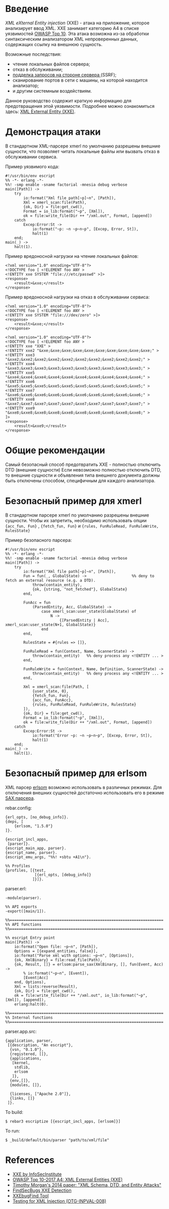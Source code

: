 # Введение

*XML eXternal Entity injection* (XXE) - атака на приложение, которое анализирует ввод XML. XXE занимает категорию А4 в списке уязвимостей [OWASP Top 10](https://www.owasp.org/index.php/Category:OWASP_Top_Ten_Project).
Эта атака возможна из-за обработки синтаксическим анализатором XML непроверенных данных, содержащих ссылку на внешнюю сущность.

Возможные последствия:
- чтение локальных файлов сервера; 
- отказ в обслуживании; 
- [подделка запросов на стороне сервера ](https://www.owasp.org/index.php/Server_Side_Request_Forgery) (SSRF); 
- сканирование портов в сети с машины, на которой находится анализатор; 
- и другим системным воздействиям.

Данное руководство содержит краткую информацию для предотвращения этой уязвимости.
Подробнее можно ознакомиться здесь: [XML External Entity (XXE)](https://en.wikipedia.org/wiki/XML_external_entity_attack).

# Демонстрация атаки

В стандартном XML-парсере xmerl по умолчанию разрешены внешние сущности, что позволяет читать локальные файлы или вызвать отказ в обслуживании сервиса. 

Пример уязвимого кода:
```
#!/usr/bin/env escript
%% -*- erlang -*-
%%! -smp enable -sname factorial -mnesia debug verbose
main([Path]) ->
    try
        io:format("Xml file path[~p]~n", [Path]),
        Xml = xmerl_scan:file(Path),
        {ok, Dir} = file:get_cwd(),
        Format = io_lib:format("~p", [Xml]),
        ok = file:write_file(Dir ++ "/xml.out", Format, [append])
    catch
        Excep:Error:St ->
            io:format("~p: ~n ~p~n~p", [Excep, Error, St]),
            halt(1)
    end;
main(_) ->
    halt(1).
```

Пример вредоносной нагрузки на чтение локальных файлов:
```
<?xml version="1.0" encoding="UTF-8"?>
<!DOCTYPE foo [ <!ELEMENT foo ANY >
<!ENTITY xxe SYSTEM "file:///etc/passwd" >]>
<response>
	<result>&xxe;</result>
</response>
```

Пример вредоносной нагрузки на отказ в обслуживании сервиса:
```
<?xml version="1.0" encoding="UTF-8"?>
<!DOCTYPE foo [ <!ELEMENT foo ANY >
<!ENTITY xxe SYSTEM "file:///dev/zero" >]>
<response>
	<result>&xxe;</result>
</response>
```
```
<?xml version="1.0" encoding="UTF-8"?>
<!DOCTYPE foo [ <!ELEMENT foo ANY >
<!ENTITY xxe "XXE" >
<!ENTITY xxe2 "&xxe;&xxe;&xxe;&xxe;&xxe;&xxe;&xxe;&xxe;&xxe;&xxe;" >
<!ENTITY xxe3 "&xxe2;&xxe2;&xxe2;&xxe2;&xxe2;&xxe2;&xxe2;&xxe2;&xxe2;&xxe2;" >
<!ENTITY xxe4 "&xxe3;&xxe3;&xxe3;&xxe3;&xxe3;&xxe3;&xxe3;&xxe3;&xxe3;&xxe3;" >
<!ENTITY xxe5 "&xxe4;&xxe4;&xxe4;&xxe4;&xxe4;&xxe4;&xxe4;&xxe4;&xxe4;&xxe4;" >
<!ENTITY xxe6 "&xxe5;&xxe5;&xxe5;&xxe5;&xxe5;&xxe5;&xxe5;&xxe5;&xxe5;&xxe5;" >
<!ENTITY xxe7 "&xxe6;&xxe6;&xxe6;&xxe6;&xxe6;&xxe6;&xxe6;&xxe6;&xxe6;&xxe6;" >
<!ENTITY xxe8 "&xxe7;&xxe7;&xxe7;&xxe7;&xxe7;&xxe7;&xxe7;&xxe7;&xxe7;&xxe7;" >
<!ENTITY xxe9 "&xxe8;&xxe8;&xxe8;&xxe8;&xxe8;&xxe8;&xxe8;&xxe8;&xxe8;&xxe8;" >
]>
<response>
	<result>&xxe9;</result>
</response>
```

# Общие рекомендации

Самый безопасный способ предотвратить XXE - полностью отключить DTD (внешние сущности)
Если невозможно полностью отключить DTD, то внешние сущности и объявления типа внешнего документа должны быть отключены способом, специфичным для каждого анализатора.

# Безопасный пример для xmerl

В стандартном парсере xmerl по умолчанию разрешены внешние сущности. Чтобы их запретить, необходимо использовать опции `{acc_fun, Fun}` , `{fetch_fun, Fun}` и `{rules, FunRuleRead, FunRuleWrite, RulesState}`

Пример безопасного парсера:
```
#!/usr/bin/env escript
%% -*- erlang -*-
%%! -smp enable -sname factorial -mnesia debug verbose
main([Path]) ->
    try
        io:format("Xml file path[~p]~n", [Path]),
        Fun = fun(_, GlobalState) ->                    %% deny to fetch an external resource (e.g. a DTD).
            throw(contain_entity),
            {ok, {string, "not_fetched"}, GlobalState}
        end,

        FunAcc = fun
            (ParsedEntity, Acc, GlobalState) ->
                case xmerl_scan:user_state(GlobalState) of
                    N ->
                        {[ParsedEntity | Acc], xmerl_scan:user_state(N+1, GlobalState)}
                end
        end,

        RulesState = #{rules => []},

        FunRuleRead = fun(Context, Name, ScannerState) ->
            throw(contain_entity)   %% deny process any <!ENTITY ... >
        end,

        FunRuleWrite = fun(Context, Name, Definition, ScannerState) ->
            throw(contain_entity)   %% deny process any <!ENTITY ... >
        end,

        Xml = xmerl_scan:file(Path, [
            {user_state, 0},
            {fetch_fun, Fun},
            {acc_fun, FunAcc},
            {rules, FunRuleRead, FunRuleWrite, RulesState}
        ]),
        {ok, Dir} = file:get_cwd(),
        Format = io_lib:format("~p", [Xml]),
        ok = file:write_file(Dir ++ "/xml.out", Format, [append])
    catch
        Excep:Error:St ->
            io:format("Error ~p: ~n ~p~n~p", [Excep, Error, St]),
            halt(1)
    end;
main(_) ->
    halt(1).
```

# Безопасный пример для erlsom

XML парсер [erlsom](https://github.com/willemdj/erlsom) возможно использовать в различных режимах. Для отключения внешних сущностей достаточно использовать его в режиме [SAX парсера](https://github.com/willemdj/erlsom#sax). 

rebar.config:
```
{erl_opts, [no_debug_info]}.
{deps, [
    {erlsom, "1.5.0"}
]}.

{escript_incl_apps,
 [parser]}.
{escript_main_app, parser}.
{escript_name, parser}.
{escript_emu_args, "%%! +sbtu +A1\n"}.

%% Profiles
{profiles, [{test,
             [{erl_opts, [debug_info]}
            ]}]}.
```

parser.erl:
```
-module(parser).

%% API exports
-export([main/1]).

%%====================================================================
%% API functions
%%====================================================================

%% escript Entry point
main([Path]) ->
    io:format("Open file: ~p~n", [Path]),
    Options = [{expand_entities, false}],
    io:format("Parse xml with options: ~p~n", [Options]),
    {ok, XmlBinary} = file:read_file(Path),
    {ok, Result, []} = erlsom:parse_sax(XmlBinary, [], fun(Event, Acc) ->
        % io:format("~p~n", [Event]),
        [Event|Acc]
    end, Options),
    Xml = lists:reverse(Result),
    {ok, Dir} = file:get_cwd(),
    ok = file:write_file(Dir ++ "/xml.out", io_lib:format("~p", [Xml]), [append]),
    erlang:halt(0).

%%====================================================================
%% Internal functions
%%====================================================================
```

parser.app.src:
```
{application, parser,
 [{description, "An escript"},
  {vsn, "0.1.0"},
  {registered, []},
  {applications,
   [kernel,
    stdlib,
    erlsom
   ]},
  {env,[]},
  {modules, []},

  {licenses, ["Apache 2.0"]},
  {links, []}
 ]}.
```

To build:
```
$ rebar3 escriptize [{escript_incl_apps, [erlsom]}]
```
To run:
```
$ _build/default/bin/parser "path/to/xml/file"
```

# References

- [XXE by InfoSecInstitute](https://resources.infosecinstitute.com/identify-mitigate-xxe-vulnerabilities/)
- [OWASP Top 10-2017 A4: XML External Entities (XXE)](https://www.owasp.org/index.php/Top_10-2017_A4-XML_External_Entities_(XXE))
- [Timothy Morgan's 2014 paper: "XML Schema, DTD, and Entity Attacks"](https://vsecurity.com//download/papers/XMLDTDEntityAttacks.pdf)
- [FindSecBugs XXE Detection](https://find-sec-bugs.github.io/bugs.htm#XXE_SAXPARSER)
- [XXEbugFind Tool](https://github.com/ssexxe/XXEBugFind)
- [Testing for XML Injection (OTG-INPVAL-008)](https://www.owasp.org/index.php/Testing_for_XML_Injection_(OTG-INPVAL-008))
